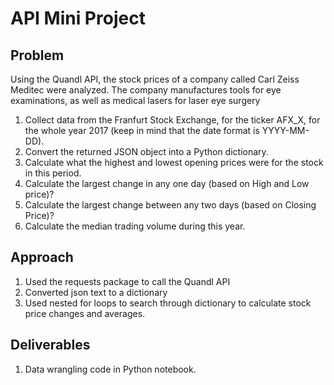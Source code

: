 # API Mini Project


## Problem
Using the Quandl API, the stock prices of a company called Carl Zeiss Meditec were analyzed. The company manufactures tools for eye examinations, as well as medical lasers for laser eye surgery

1. Collect data from the Franfurt Stock Exchange, for the ticker AFX_X, for the whole year 2017 (keep in mind that the date format is YYYY-MM-DD).
2. Convert the returned JSON object into a Python dictionary.
3. Calculate what the highest and lowest opening prices were for the stock in this period.
4. Calculate the largest change in any one day (based on High and Low price)?
5. Calculate the largest change between any two days (based on Closing Price)?
6. Calculate the median trading volume during this year. 

## Approach

1. Used the requests package to call the Quandl API
2. Converted json text to a dictionary
3. Used nested for loops to search through dictionary to calculate stock price changes and averages.



## Deliverables
1. Data wrangling code in Python notebook.
